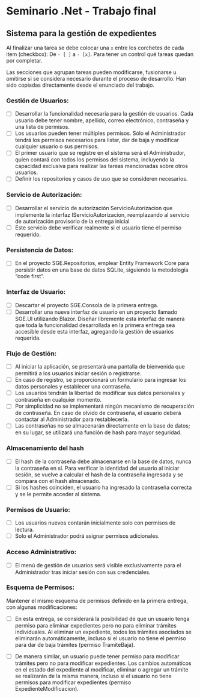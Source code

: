 # Seminario .Net - Trabajo final 
## Sistema para la gestión de expedientes

Al finalizar una tarea se debe colocar una `x` entre los corchetes de cada item (checkbox): De `- [ ]` a `- [x]`. Para tener un control qué tareas quedan por completar.

Las secciones que agrupan tareas pueden modificarse, fusionarse u omitirse si se considera necesario durante el proceso de desarrollo. Han sido copiadas directamente desde el enunciado del trabajo.

### Gestión de Usuarios:
- [ ] Desarrollar la funcionalidad necesaria para la gestión de usuarios. Cada usuario debe tener nombre, apellido, correo electrónico, contraseña y una lista de permisos.
- [ ] Los usuarios pueden tener múltiples permisos. Sólo el Administrador tendrá los permisos necesarios para listar, dar de baja y modificar cualquier usuario o sus permisos.
- [ ] El primer usuario que se registre en el sistema será el Administrador, quien contará con todos los permisos del sistema, incluyendo la capacidad exclusiva para realizar las tareas mencionadas sobre otros usuarios.
- [ ] Definir los repositorios y casos de uso que se consideren necesarios.

### Servicio de Autorización:
- [ ] Desarrollar el servicio de autorización ServicioAutorizacion que implemente la interfaz IServicioAutorizacion, reemplazando al servicio de autorización provisorio de la entrega inicial
- [ ] Este servicio debe verificar realmente si el usuario tiene el permiso requerido.

### Persistencia de Datos:
- [ ] En el proyecto SGE.Repositorios, emplear Entity Framework Core para persistir datos en una base de datos SQLite, siguiendo la metodología “code first”.

### Interfaz de Usuario:
- [ ] Descartar el proyecto SGE.Consola de la primera entrega.
- [ ] Desarrollar una nueva interfaz de usuario en un proyecto llamado SGE.UI utilizando Blazor. Diseñar libremente esta interfaz de manera que toda la funcionalidad desarrollada en la primera entrega sea accesible desde esta interfaz, agregando la gestión de usuarios requerida.

### Flujo de Gestión:
- [ ] Al iniciar la aplicación, se presentará una pantalla de bienvenida que permitirá a los usuarios iniciar sesión o registrarse.
- [ ] En caso de registro, se proporcionará un formulario para ingresar los datos personales y establecer una contraseña.
- [ ] Los usuarios tendrán la libertad de modificar sus datos personales y contraseña en cualquier momento.
- [ ] Por simplicidad no se implementará ningún mecanismo de recuperación de contraseña. En caso de olvido de contraseña, el usuario deberá contactar al Administrador para restablecerla.
- [ ] Las contraseñas no se almacenarán directamente en la base de datos; en su lugar, se utilizará una función de hash para mayor seguridad.

### Almacenamiento del hash
- [ ] El hash de la contraseña debe almacenarse en la base de datos, nunca la contraseña en sí. Para verificar la identidad del usuario al iniciar sesión, se vuelve a calcular el hash de la contraseña ingresada y se compara con el hash almacenado.
- [ ] Si los hashes coinciden, el usuario ha ingresado la contraseña correcta y se le permite acceder al sistema.

### Permisos de Usuario:
- [ ] Los usuarios nuevos contarán inicialmente solo con permisos de lectura.
- [ ] Solo el Administrador podrá asignar permisos adicionales.

### Acceso Administrativo:
- [ ] El menú de gestión de usuarios será visible exclusivamente para el Administrador tras iniciar sesión con sus credenciales.

### Esquema de Permisos:
Mantener el mismo esquema de permisos definido en la primera entrega, con algunas
modificaciones:

- [ ] En esta entrega, se considerará la posibilidad de que un usuario tenga permiso para eliminar expedientes pero no para eliminar trámites individuales. Al eliminar un expediente, todos los trámites asociados se eliminarán automáticamente, incluso si el usuario no tiene el permiso para dar de baja trámites (permiso TramiteBaja).
- [ ] De manera similar, un usuario puede tener permiso para modificar trámites pero no para modificar expedientes. Los cambios automáticos en el estado del expediente al modificar, eliminar o agregar un trámite se realizarán de la misma manera, incluso si el usuario no tiene permisos para modificar expedientes (permiso ExpedienteModificacion).

